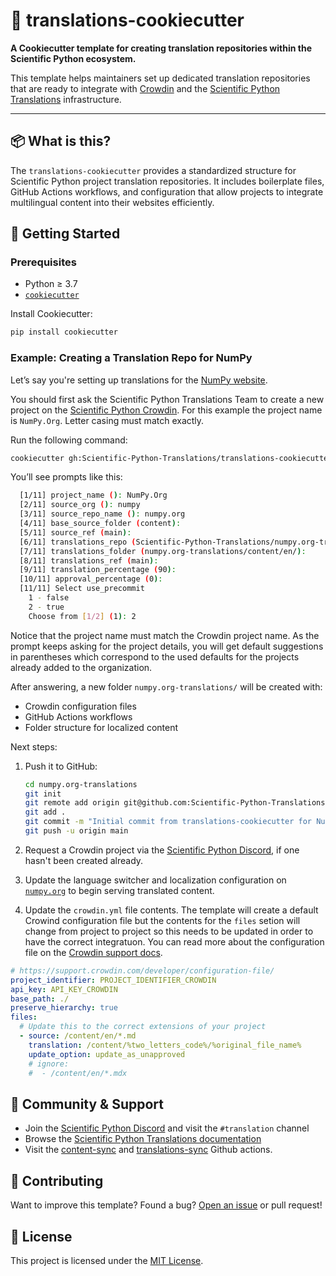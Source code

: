 # 🧩 translations-cookiecutter

**A Cookiecutter template for creating translation repositories within the Scientific Python ecosystem.**

This template helps maintainers set up dedicated translation repositories that are ready to integrate with [Crowdin](https://crowdin.com/) and the [Scientific Python Translations](https://scientific-python-translations.github.io/) infrastructure.

---

## 📦 What is this?

The `translations-cookiecutter` provides a standardized structure for Scientific Python project translation repositories. It includes boilerplate files, GitHub Actions workflows, and configuration that allow projects to integrate multilingual content into their websites efficiently.

## 🚀 Getting Started

### Prerequisites

- Python ≥ 3.7
- [`cookiecutter`](https://cookiecutter.readthedocs.io/en/latest/installation.html)

Install Cookiecutter:

```bash
pip install cookiecutter
```

### Example: Creating a Translation Repo for NumPy

Let’s say you're setting up translations for the [NumPy website](https://numpy.org/).

You should first ask the Scientific Python Translations Team to create a new project on the [Scientific Python Crowdin](https://scientific-python.crowdin.com/u). For this example the project name is `NumPy.Org`. Letter casing must match exactly.

Run the following command:

```bash
cookiecutter gh:Scientific-Python-Translations/translations-cookiecutter
```

You’ll see prompts like this:

```bash
  [1/11] project_name (): NumPy.Org
  [2/11] source_org (): numpy
  [3/11] source_repo_name (): numpy.org
  [4/11] base_source_folder (content):
  [5/11] source_ref (main):
  [6/11] translations_repo (Scientific-Python-Translations/numpy.org-translations):
  [7/11] translations_folder (numpy.org-translations/content/en/):
  [8/11] translations_ref (main):
  [9/11] translation_percentage (90):
  [10/11] approval_percentage (0):
  [11/11] Select use_precommit
    1 - false
    2 - true
    Choose from [1/2] (1): 2
```

Notice that the project name must match the Crowdin project name. As the prompt keeps asking for
the project details, you will get default suggestions in parentheses which correspond to the used
defaults for the projects already added to the organization.

After answering, a new folder `numpy.org-translations/` will be created with:

- Crowdin configuration files
- GitHub Actions workflows
- Folder structure for localized content

Next steps:

1. Push it to GitHub:

   ```bash
   cd numpy.org-translations
   git init
   git remote add origin git@github.com:Scientific-Python-Translations/numpy.org-translations.git
   git add .
   git commit -m "Initial commit from translations-cookiecutter for NumPy.Org website"
   git push -u origin main
   ```

2. Request a Crowdin project via the [Scientific Python Discord](https://scientific-python.org/community/), if one hasn't been created already.

3. Update the language switcher and localization configuration on [`numpy.org`](https://github.com/numpy/numpy.org) to begin serving translated content.

4. Update the `crowdin.yml` file contents. The template will create a default Crowind configuration file
   but the contents for the `files` setion will change from project to project so this needs to be updated
   in order to have the correct integratuon. You can read more about the configuration file on the [Crowdin support docs](https://support.crowdin.com/developer/configuration-file/).

```yaml
# https://support.crowdin.com/developer/configuration-file/
project_identifier: PROJECT_IDENTIFIER_CROWDIN
api_key: API_KEY_CROWDIN
base_path: ./
preserve_hierarchy: true
files:
  # Update this to the correct extensions of your project
  - source: /content/en/*.md
    translation: /content/%two_letters_code%/%original_file_name%
    update_option: update_as_unapproved
    # ignore:
    #  - /content/en/*.mdx
```

## 🙌 Community & Support

- Join the [Scientific Python Discord](https://scientific-python.org/community/) and visit the `#translation` channel
- Browse the [Scientific Python Translations documentation](https://scientific-python-translations.github.io/docs/)
- Visit the [content-sync](https://github.com/Scientific-Python-Translations/content-sync) and [translations-sync](https://github.com/Scientific-Python-Translations/translations-sync) Github actions.

## 🤝 Contributing

Want to improve this template? Found a bug? [Open an issue](https://github.com/Scientific-Python-Translations/translations-cookiecutter/issues) or pull request!

## 📄 License

This project is licensed under the [MIT License](LICENSE).
